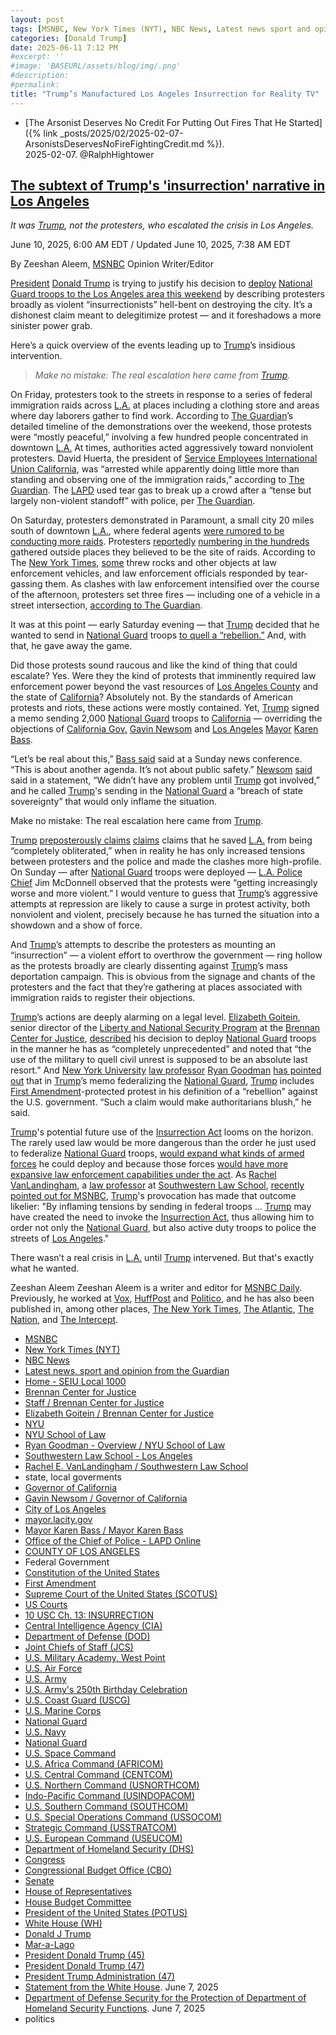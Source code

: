```yaml
---
layout: post
tags: [MSNBC, New York Times (NYT), NBC News, Latest news sport and opinion from the Guardian, Home - SEIU Local 1000, Brennan Center for Justice, Staff / Brennan Center for Justice, Elizabeth Goitein / Brennan Center for Justice, NYU, NYU School of Law, Ryan Goodman - Overview / NYU School of Law, Southwestern Law School - Los Angeles, Rachel E. VanLandingham / Southwestern Law School, state local goverments, Governor of California, Gavin Newsom / Governor of California, City of Los Angeles, mayor.lacity.gov, Mayor Karen Bass / Mayor Karen Bass, Office of the Chief of Police - LAPD Online, COUNTY OF LOS ANGELES, Federal Government, Constitution of the United States, First Amendment, Supreme Court of the United States (SCOTUS), US Courts, 10 USC Ch. 13 –  INSURRECTION, Central Intelligence Agency (CIA), Department of Defense (DOD), Joint Chiefs of Staff (JCS), U.S. Military Academy West Point, U.S. Air Force, U.S. Army, U.S. Army’s 250th Birthday Celebration, U.S. Coast Guard (USCG), U.S. Marine Corps, National Guard, U.S. Navy, National Guard, U.S. Space Command, U.S. Africa Command (AFRICOM), U.S. Central Command (CENTCOM), U.S. Northern Command (USNORTHCOM), Indo-Pacific Command (USINDOPACOM), U.S. Southern Command (SOUTHCOM), U.S. Special Operations Command (USSOCOM), Strategic Command (USSTRATCOM), U.S. European Command (USEUCOM), Department of Homeland Security (DHS), Congress, Congressional Budget Office (CBO), Senate, House of Representatives, House Budget Committee, President of the United States (POTUS), White House (WH), Donald J Trump, Mar-a-Lago, President Donald Trump (45), President Donald Trump (47), President Trump Administration (47), Statement from the White House. June 7 2025, Department of Defense Security for the Protection of Department of Homeland Security Functions. June 7 2025, politics]
categories: [Donald Trump]
date: 2025-06-11 7:12 PM
#excerpt: ''
#image: 'BASEURL/assets/blog/img/.png'
#description:
#permalink:
title: "Trump’s Manufactured Los Angeles Insurrection for Reality TV"
---
```


- [The Arsonist Deserves No Credit For Putting Out Fires That He Started]({% link _posts/2025/02/2025-02-07-ArsonistsDeservesNoFireFightingCredit.md %}). <br />2025-02-07. @RalphHightower

## [The subtext of Trump's 'insurrection' narrative in Los Angeles](https://www.msnbc.com/opinion/msnbc-opinion/trump-los-angeles-protests-insurrection-national-guard-rcna211855)

*It was [Trump](https://www.donaldjtrump.com/), not the protesters, who escalated the crisis in Los Angeles.*

June 10, 2025, 6:00 AM EDT / Updated June 10, 2025, 7:38 AM EDT

By Zeeshan Aleem, [MSNBC](https://www.msnbc.com/) Opinion Writer/Editor

[President](https://www.whitehouse.gov/) [Donald Trump](https://www.donaldjtrump.com/) is trying to justify his decision to [deploy](https://www.msnbc.com/opinion/msnbc-opinion/trump-los-angeles-ice-protests-military-national-guard-rcna211931) [National Guard troops to the Los Angeles area this weekend](https://www.msnbc.com/weekends-with-alex-witt/watch/strategists-say-president-trump-is-sending-national-guard-to-los-angeles-to-make-a-spectacle-241139781778) by describing protesters broadly as violent “insurrectionists” hell-bent on destroying the city. It’s a dishonest claim meant to delegitimize protest — and it foreshadows a more sinister power grab.

Here’s a quick overview of the events leading up to [Trump](https://www.donaldjtrump.com/)’s insidious intervention.

> *Make no mistake: The real escalation here came from [Trump](https://www.donaldjtrump.com/).*

On Friday, protesters took to the streets in response to a series of federal immigration raids across [L.A.](https://lacity.gov/) at places including a clothing store and areas where day laborers gather to find work. According to [The Guardian](https://www.theguardian.com/)’s detailed timeline of the demonstrations over the weekend, those protests were “mostly peaceful,” involving a few hundred people concentrated in downtown [L.A.](https://lacity.gov/) At times, authorities acted aggressively toward nonviolent protesters. David Huerta, the president of [Service Employees International Union California](https://www.seiu1000.org/), was “arrested while apparently doing little more than standing and observing one of the immigration raids,” according to [The Guardian](https://www.theguardian.com/). The [LAPD](https://www.lapdonline.org/) used tear gas to break up a crowd after a “tense but largely non-violent standoff” with police, per [The Guardian](https://www.theguardian.com/).

On Saturday, protesters demonstrated in Paramount, a small city 20 miles south of downtown [L.A.](https://lacity.gov/), where federal agents [were rumored to be conducting more raids](https://www.nytimes.com/interactive/2025/06/08/us/la-immigration-protests-photos-map.html). Protesters [reportedly](https://www.theguardian.com/us-news/2025/jun/09/los-angeles-protests-visual-guide) [numbering in the hundreds](https://www.theguardian.com/us-news/2025/jun/09/los-angeles-protests-visual-guide) gathered outside places they believed to be the site of raids. According to The [New York Times](https://www.theguardian.com/), [some](https://www.nytimes.com/interactive/2025/06/08/us/la-immigration-protests-photos-map.html) threw rocks and other objects at law enforcement vehicles, and law enforcement officials responded by tear-gassing them. As clashes with law enforcement intensified over the course of the afternoon, protesters set three fires — including one of a vehicle in a street intersection, [according to The Guardian](https://www.theguardian.com/us-news/2025/jun/09/los-angeles-protests-visual-guide).

It was at this point — early Saturday evening — that [Trump](https://www.donaldjtrump.com/) decided that he wanted to send in [National Guard](https://www.nationalguard.mil/) troops [to quell a “rebellion.”](https://www.nbclosangeles.com/news/california-news/newsom-bonta-president-trump-national-guard/3719241/) And, with that, he gave away the game.

Did those protests sound raucous and like the kind of thing that could escalate? Yes. Were they the kind of protests that imminently required law enforcement power beyond the vast resources of [Los Angeles County](https://lacounty.gov/) and the state of [California](https://www.ca.gov/)? Absolutely not. By the standards of American protests and riots, these actions were mostly contained. Yet, [Trump](https://www.donaldjtrump.com/) signed a memo sending 2,000 [National Guard](https://www.nationalguard.mil/) troops to [California](https://www.ca.gov/) — overriding the objections of [California Gov.](https://www.gov.ca.gov=) [Gavin Newsom](https://www.gov.ca.gov/about/) and [Los Angeles](https://lacity.gov/) [Mayor](https://mayor.lacity.gov/) [Karen Bass](https://mayor.lacity.gov/about-mayor-karen-bass).

“Let’s be real about this,” [Bass said](https://ktla.com/news/local-news/this-is-another-agenda-l-a-mayor-bass-says-of-national-guard-involvement-protests/) said at a Sunday news conference. “This is about another agenda. It’s not about public safety.” [Newsom](https://x.com/gavinnewsom/status/1931840646773715068?s=46&t=3-Z2BuSDAF72d8WWxrsaig) [said](https://x.com/gavinnewsom/status/1931840646773715068?s=46&t=3-Z2BuSDAF72d8WWxrsaig) said in a statement, “We didn’t have any problem until [Trump](https://www.donaldjtrump.com/) got involved,” and he called [Trump](https://www.donaldjtrump.com/)'s sending in the [National Guard](https://www.nationalguard.mil/) a “breach of state sovereignty” that would only inflame the situation.

Make no mistake: The real escalation here came from [Trump](https://www.donaldjtrump.com/).

[Trump](https://www.donaldjtrump.com/) [preposterously claims](https://truthsocial.com/@realDonaldTrump](https://www.donaldjtrump.com/)/posts/114654277401980803)
[claims](https://truthsocial.com/@realDonaldTrump](https://www.donaldjtrump.com/)/posts/114654277401980803) claims that he saved [L.A.](https://lacity.gov/) from being “completely obliterated,” when in reality he has only increased tensions between protesters and the police and made the clashes more high-profile. On Sunday — after [National Guard](https://www.nationalguard.mil/) troops were deployed — [L.A. Police](https://www.lapdonline.org/) [Chief](https://www.lapdonline.org/office-of-the-chief-of-police/) Jim McDonnell observed that the protests were “getting increasingly worse and more violent.” I would venture to guess that [Trump](https://www.donaldjtrump.com/)’s aggressive attempts at repression are likely to cause a surge in protest activity, both nonviolent and violent, precisely because he has turned the situation into a showdown and a show of force.

And [Trump](https://www.donaldjtrump.com/)’s attempts to describe the protesters as mounting an “insurrection” — a violent effort to overthrow the government — ring hollow as the protests broadly are clearly dissenting against [Trump](https://www.donaldjtrump.com/)’s mass deportation campaign. This is obvious from the signage and chants of the protesters and the fact that they’re gathering at places associated with immigration raids to register their objections.

[Trump](https://www.donaldjtrump.com/)’s actions are deeply alarming on a legal level. [Elizabeth Goitein](https://www.brennancenter.org/about/leadership/elizabeth-goitein), senior director of the [Liberty and National Security Program](https://www.brennancenter.org/about/staff) at the [Brennan Center for Justice](https://www.brennancenter.org/), [described](https://www.washingtonpost.com/national-security/2025/06/08/trump-national-guard-la-protests-law/) his decision to deploy [National Guard](https://www.nationalguard.mil/) troops in the manner he has as “completely unprecedented” and noted that “the use of the military to quell civil unrest is supposed to be an absolute last resort.” And [New York University](https://www.nyu.edu/) [law professor](https://www.law.nyu.edu/) [Ryan Goodman](https://its.law.nyu.edu/facultyprofiles/index.cfm?fuseaction=profile.overview&personid=27772) [has pointed out](https://bsky.app/profile/rgoodlaw.bsky.social/post/3lr6xf6wccc2l) that in [Trump](https://www.donaldjtrump.com/)’s memo federalizing the [National Guard](https://www.nationalguard.mil/), [Trump](https://www.donaldjtrump.com/) includes [First Amendment](https://constitution.congress.gov/constitution/amendment-1/)-protected protest in his definition of a “rebellion” against the U.S. government. “Such a claim would make authoritarians blush,” he said.

[Trump](https://www.donaldjtrump.com/)'s potential future use of the [Insurrection Act](https://uscode.house.gov/view.xhtml?path=/prelim@title10/subtitleA/part1/chapter13&edition=prelim) looms on the horizon. The rarely used law would be more dangerous than the order he just used to federalize [National Guard](https://www.nationalguard.mil/) troops, [would expand what kinds of armed forces](https://www.vox.com/politics/416105/trump-national-guard-newsom-la-protests-immigration) he could deploy and because those forces [would have more expansive law enforcement capabilities under the act](https://www.cnn.com/2025/06/09/politics/insurrection-trump-los-angeles-analysis). As [Rachel VanLandingham](https://www.swlaw.edu/faculty/full-time/rachel-e-vanlandingham), a [law professor](https://www.swlaw.edu/faculty/full-time) at [Southwestern Law School](https://www.swlaw.edu/), [recently pointed out for MSNBC](https://www.msnbc.com/opinion/msnbc-opinion/trump-los-angeles-ice-protests-military-national-guard-rcna211931), [Trump](https://www.donaldjtrump.com/)'s provocation has made that outcome likelier: "By inflaming tensions by sending in federal troops ... [Trump](https://www.donaldjtrump.com/) may have created the need to invoke the [Insurrection Act](https://uscode.house.gov/view.xhtml?path=/prelim@title10/subtitleA/part1/chapter13&edition=prelim), thus allowing him to order not only the [National Guard](https://www.nationalguard.mil/), but also active duty troops to police the streets of [Los Angeles](https://lacity.gov/)."

There wasn’t a real crisis in [L.A.](https://lacity.gov/) until [Trump](https://www.donaldjtrump.com/) intervened. But that's exactly what he wanted.

Zeeshan Aleem
Zeeshan Aleem is a writer and editor for [MSNBC Daily](https://www.msnbc.com/). Previously, he worked at [Vox](https://www.vox.com/), [HuffPost](https://www.huffpost.com/) and [Politico](https://www.politico.com/), and he has also been published in, among other places, [The New York Times](https://www.nytimes.com/), [The Atlantic](https://www.theatlantic.com/), [The Nation](https://www.thenation.com/), and [The Intercept](https://theintercept.com/).

- [MSNBC](https://www.msnbc.com/)
- [New York Times (NYT)](https://www.nytimes.com/)
- [NBC News](https://www.nbclosangeles.com/)
- [Latest news, sport and opinion from the Guardian](https://www.theguardian.com/)
- [Home - SEIU Local 1000](https://www.seiu1000.org/)
- [Brennan Center for Justice](https://www.brennancenter.org/)
- [Staff / Brennan Center for Justice](https://www.brennancenter.org/about/staff)
- [Elizabeth Goitein / Brennan Center for Justice](https://www.brennancenter.org/about/leadership/elizabeth-goitein)
- [NYU](https://www.nyu.edu/)
- [NYU School of Law](https://www.law.nyu.edu/)
- [Ryan Goodman - Overview / NYU School of Law](https://its.law.nyu.edu/facultyprofiles/index.cfm?fuseaction=profile.overview&personid=27772)
- [Southwestern Law School - Los Angeles](https://www.swlaw.edu/)
- [Rachel E. VanLandingham / Southwestern Law School](https://www.swlaw.edu/faculty/full-time/rachel-e-vanlandingham)
- state, local goverments
- [Governor of California](https://www.gov.ca.gov/)
- [Gavin Newsom / Governor of California](https://www.gov.ca.gov/about/)
- [City of Los Angeles](https://lacity.gov/)
- [mayor.lacity.gov](https://mayor.lacity.gov/)
- [Mayor Karen Bass / Mayor Karen Bass](https://mayor.lacity.gov/about-mayor-karen-bass)
- [Office of the Chief of Police - LAPD Online](https://www.lapdonline.org/office-of-the-chief-of-police/)
- [COUNTY OF LOS ANGELES](https://lacounty.gov/)
- Federal Government 
- [Constitution of the United States](https://constitution.congress.gov/)
- [First Amendment](https://constitution.congress.gov/constitution/amendment-1/)
- [Supreme Court of the United States (SCOTUS)](https://www.supremecourt.gov/)
- [US Courts](https://www.uscourts.gov/)
- [10 USC Ch. 13: INSURRECTION](https://uscode.house.gov/view.xhtml?path=/prelim@title10/subtitleA/part1/chapter13&edition=prelim)
- [Central Intelligence Agency (CIA)](https://www.cia.gov/)
- [Department of Defense (DOD)](https://www.defense.gov/)
- [Joint Chiefs of Staff (JCS)](https://www.jcs.mil/)
- [U.S. Military Academy, West Point](https://www.westpoint.edu/)
- [U.S. Air Force](https://www.af.mil/)
- [U.S. Army](https://www.army.mil/)
- [U.S. Army's 250th Birthday Celebration](https://www.army.mil/1775/)
- [U.S. Coast Guard (USCG)](https://www.uscg.mil/)
- [U.S. Marine Corps](https://www.marines.mil/)
- [National Guard](https://www.nationalguard.mil/)
- [U.S. Navy](https://www.navy.mil/)
- [National Guard](https://www.nationalguard.mil/)
- [U.S. Space Command](https://www.spacecom.mil/)
- [U.S. Africa Command (AFRICOM)](https://www.africom.mil/)
- [U.S. Central Command (CENTCOM)](https://www.centcom.mil/)
- [U.S. Northern Command (USNORTHCOM)](https://www.northcom.mil/)
- [Indo-Pacific Command (USINDOPACOM)](https://www.pacom.mil/)
- [U.S. Southern Command (SOUTHCOM)](http://www.southcom.mil/)
- [U.S. Special Operations Command (USSOCOM)](https://www.socom.mil/)
- [Strategic Command (USSTRATCOM)](http://www.stratcom.mil/)
- [U.S. European Command (USEUCOM)](https://www.eucom.mil/)
- [Department of Homeland Security (DHS)](https://www.dhs.gov/)
- [Congress](https://www.congress.gov/)
- [Congressional Budget Office (CBO)](https://www.cbo.gov/)
- [Senate](https://www.senate.gov/)
- [House of Representatives](https://www.house.gov/)
- [House Budget Committee ](https://budget.house.gov/)
- [President of the United States (POTUS)](https://www.whitehouse.gov/)
- [White House (WH)](https://www.whitehouse.gov/)
- [Donald J Trump](https://www.donaldjtrump.com/)
- [Mar-a-Lago](https://www.maralagoclub.com/)
- [President Donald Trump (45)](https://trumpwhitehouse.archives.gov/)
- [President Donald Trump (47)](https://www.whitehouse.gov/administration/donald-j-trump/)
- [President Trump Administration (47)](https://www.whitehouse.gov/administration/)
- [Statement from the White House](https://www.whitehouse.gov/briefings-statements/2025/06/statement-from-the-white-house-d320/). June 7, 2025
- [Department of Defense Security for the Protection of Department of Homeland Security Functions](https://www.whitehouse.gov/presidential-actions/2025/06/department-of-defense-security-for-the-protection-of-department-of-homeland-security-functions/). June 7, 2025
- politics 
